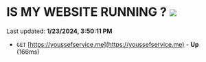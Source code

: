 # IS MY WEBSITE RUNNING ? [![](https://img.shields.io/static/v1?label=Sponsor&message=%E2%9D%A4&logo=GitHub&color=%23fe8e86)](https://github.com/sponsors/<username>)

Last updated: **1/23/2024, 3:50:11 PM**

- `GET` [https://youssefservice.me](https://youssefservice.me) - **Up** (166ms)
